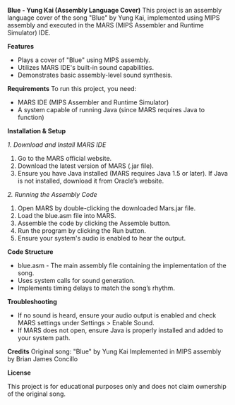 **Blue - Yung Kai (Assembly Language Cover)**
This project is an assembly language cover of the song "Blue" by Yung Kai, implemented using MIPS assembly and executed in the MARS (MIPS Assembler and Runtime Simulator) IDE.

**Features**
- Plays a cover of "Blue" using MIPS assembly.
- Utilizes MARS IDE's built-in sound capabilities.
- Demonstrates basic assembly-level sound synthesis.

**Requirements**
To run this project, you need:
- MARS IDE (MIPS Assembler and Runtime Simulator)
- A system capable of running Java (since MARS requires Java to function)

**Installation & Setup**

_1. Download and Install MARS IDE_
  1. Go to the MARS official website.
  2. Download the latest version of MARS (.jar file).
  3. Ensure you have Java installed (MARS requires Java 1.5 or later). If Java is not installed, download it from Oracle’s website.

_2. Running the Assembly Code_
  1. Open MARS by double-clicking the downloaded Mars.jar file.
  2. Load the blue.asm file into MARS.
  3. Assemble the code by clicking the Assemble button.
  4. Run the program by clicking the Run button.
  5. Ensure your system's audio is enabled to hear the output.

**Code Structure**
- blue.asm - The main assembly file containing the implementation of the song.
- Uses system calls for sound generation.
- Implements timing delays to match the song’s rhythm.

**Troubleshooting**
- If no sound is heard, ensure your audio output is enabled and check MARS settings under Settings > Enable Sound.
- If MARS does not open, ensure Java is properly installed and added to your system path.

**Credits**
Original song: "Blue" by Yung Kai
Implemented in MIPS assembly by Brian James Concillo

**License**

This project is for educational purposes only and does not claim ownership of the original song.
